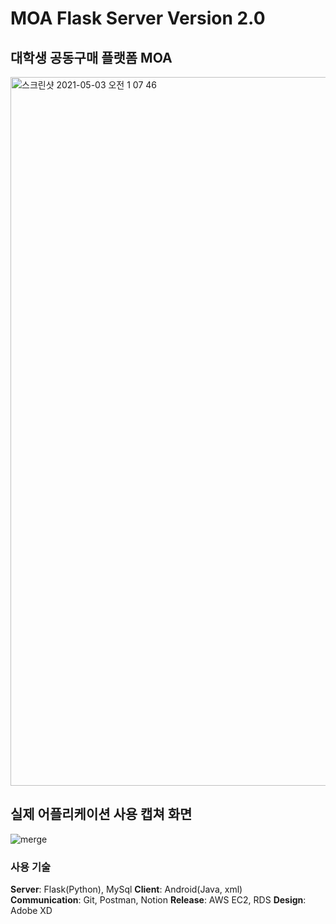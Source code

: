 # MOA Flask Server Version 2.0
## 대학생 공동구매 플랫폼 MOA

<img width="1134" alt="스크린샷 2021-05-03 오전 1 07 46" src="https://user-images.githubusercontent.com/48133047/116819685-0a45c000-abac-11eb-8460-c7c65887303d.png">

## 실제 어플리케이션 사용 캡쳐 화면

![merge](https://user-images.githubusercontent.com/48133047/116819269-555ed380-abaa-11eb-881c-f8a4e68fbe0e.png)

### 사용 기술

**Server**: Flask(Python), MySql
**Client**: Android(Java, xml)
<br>
**Communication**: Git, Postman, Notion
**Release**: AWS EC2, RDS
**Design**: Adobe XD
